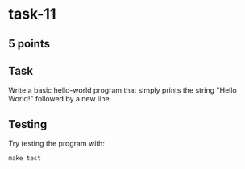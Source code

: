 # task-11

## 5 points

## Task

Write a basic hello-world program that simply prints the string "Hello World!" followed by a new line.

## Testing

Try testing the program with:

```shell
make test
```
